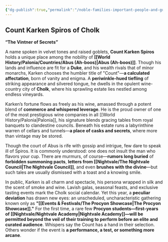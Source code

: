```yaml
---
{"dg-publish":true,"permalink":"/noble-families-important-people-and-guilds/karken-spiros/"}
---
```



## Count Karken Spiros of Cholk

**“The Vintner of Secrets”**

A name spoken in velvet tones and raised goblets, **Count Karken Spiros** holds a unique place among the nobility of **[[World History/Palonia/Countries/Abus (Ah-boos)\|Abus (Ah-boos)]]**. Though his lands and influence are fit for a **Duke**, and his wealth rivals that of minor monarchs, Karken chooses the humbler title of "Count"—**a calculated affectation**, born of vanity and enigma. A **periwinkle-hued tiefling** of striking appearance and silvered tongue, he dwells in the opulent wine-country city of **Cholk**, where his sprawling estate lies nestled among endless vineyards.

Karken’s fortune flows as freely as his wine, amassed through a potent blend of **commerce and whispered leverage**. He is the proud owner of one of the most prestigious wine companies in all [[World History/Palonia\|Palonia]], his signature blends gracing tables from royal banquets to clandestine councils. Beneath his estate runs a labyrinthine warren of cellars and tunnels—**a place of casks and secrets**, where more than vintage may be stored.

Though the court of Abus is rife with gossip and intrigue, few dare to speak ill of Spiros. It is commonly understood: one does not insult the man who flavors your cup. There are murmurs, of course—**rumors long buried** of **forbidden summoning pacts**, **letters from [[Nightvale/The Nightvale Council\|The Nightvale Council]]**, and even **brushes with the divine**—but such tales are usually dismissed with a toast and a knowing smile.

In public, Karken is all charm and spectacle, his persona wrapped in silk and the scent of smoke and wine. Lavish galas, seasonal feasts, and exclusive tasting events mark the Cholk social calendar. Yet this year, a **peculiar deviation** has drawn new eyes: an unscheduled, uncharacteristic gathering known only as **"[[Events & Festivals/The Procyon Showcase\|The Procyon Showcase]]."** For the first time, a rare few **Procyon students—first-years of [[Nightvale/Nightvale Academy\|Nightvale Academy]]—will be permitted beyond the veil of their training to perform before an elite and curated audience**. Whispers say the Count has a hand in their selection. Others wonder if the event is **a performance, a test, or something more arcane**.